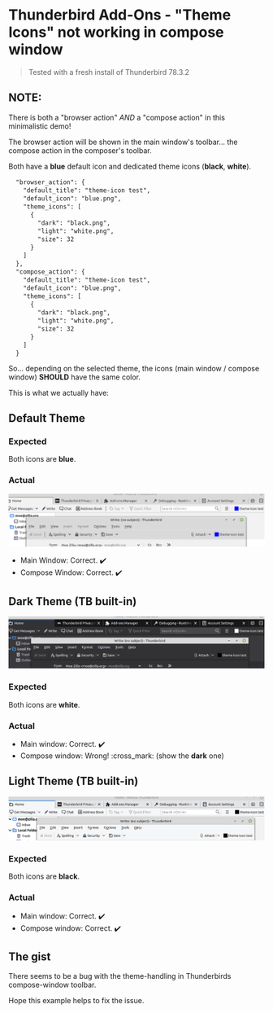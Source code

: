 # Thunderbird Add-Ons - "Theme Icons" not working in compose window
> Tested with a fresh install of Thunderbird 78.3.2

## NOTE:
There is both a "browser action" _AND_ a "compose action" in this minimalistic demo!

The browser action will be shown in the main window's toolbar... the compose action in the composer's toolbar.

Both have a **blue** default icon and dedicated theme icons (**black**, **white**).

```
  "browser_action": {
    "default_title": "theme-icon test",
    "default_icon": "blue.png",
    "theme_icons": [
      {
        "dark": "black.png",
        "light": "white.png",
        "size": 32
      }
    ]
  },
  "compose_action": {
    "default_title": "theme-icon test",
    "default_icon": "blue.png",
    "theme_icons": [
      {
        "dark": "black.png",
        "light": "white.png",
        "size": 32
      }
    ]
  }
```

So... depending on the selected theme, the icons (main window / compose window) **SHOULD** have the same color.

This is what we actually have:

## Default Theme
### Expected
Both icons are **blue**.
### Actual
![theme_default](_screenshots/theme_default.png)
- Main Window: Correct. :heavy_check_mark:
- Compose Window: Correct. :heavy_check_mark:

## Dark Theme (TB built-in)
![theme_dark](_screenshots/theme_dark.png)
### Expected
Both icons are **white**.
### Actual
- Main window: Correct. :heavy_check_mark:
- Compose window: Wrong! :cross_mark: (show the **dark** one)

## Light Theme (TB built-in)
![theme_light](_screenshots/theme_light.png)
### Expected
Both icons are **black**.
### Actual
- Main window: Correct. :heavy_check_mark:
- Compose window: Correct. :heavy_check_mark:

## The gist
There seems to be a bug with the theme-handling in Thunderbirds compose-window toolbar.

Hope this example helps to fix the issue.
